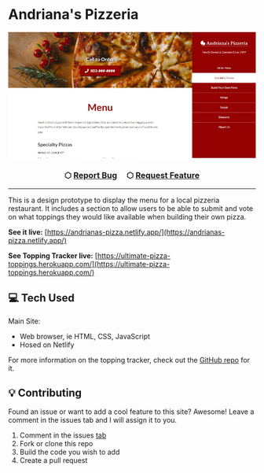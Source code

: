 # Andriana's Pizzeria

![screenshot](./images/andriana_readme.png)

<h3 align="center">
    &#x2B21;
    <a href="https://github.com/NeffCodes/Andrianas-Pizzeria/issues">Report Bug</a> &nbsp; &nbsp;
    &#x2B21;
    <a href="https://github.com/NeffCodes/Andrianas-Pizzeria/issues">Request Feature</a>
</h3>

---

This is a design prototype to display the menu for a local pizzeria restaurant. It includes a section to allow users to be able to submit and vote on what toppings they would like available when building their own pizza.

**See it live:** [https://andrianas-pizza.netlify.app/](https://andrianas-pizza.netlify.app/)

**See Topping Tracker live:** [https://ultimate-pizza-toppings.herokuapp.com/](https://ultimate-pizza-toppings.herokuapp.com/)

## 💻 Tech Used

Main Site:

- Web browser, ie HTML, CSS, JavaScript
- Hosed on Netlify

For more information on the topping tracker, check out the [GitHub repo](https://github.com/NeffCodes/pizza-crud) for it.

## 💡 Contributing

Found an issue or want to add a cool feature to this site? Awesome! Leave a comment in the issues tab and I will assign it to you.

1. Comment in the issues [tab](https://github.com/NeffCodes/Andrianas-Pizzeria/issues)
2. Fork or clone this repo
3. Build the code you wish to add
4. Create a pull request
